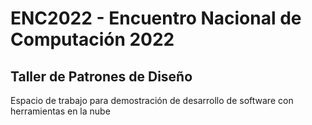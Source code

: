 # ENC2022 - Encuentro Nacional de Computación 2022

## Taller de Patrones de Diseño

Espacio de trabajo para demostración de desarrollo de software con herramientas en la nube